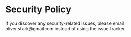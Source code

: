 # Security Policy

If you discover any security-related issues, please email oliver.stark@gmailcom instead of using the issue tracker.
